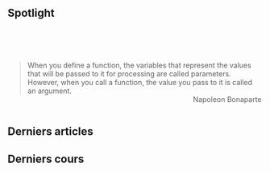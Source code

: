 
<SiteTitle />

## Spotlight

<br>

<Col proportions="6/6" vAlign="0">
<template slot="left">

<Card header="CheatSheets" max-width="270">

* [cht.sh](https://github.com/chubin/cheat.sh) cmd CheatSheets query
* [devhints.io](https://devhints.io/) TL;DR for developers
* [learnxiny.com](https://learnxinyminutes.com) Gold
* [tldrlegal.com](https://tldrlegal.com/) Legal overview
* [dodgy-blog.com](https://blog.g0tmi1k.com/2011/08/basic-linux-privilege-escalation/) Stay safe
* [toptal.com](https://www.toptal.com/developers/sorting-algorithms) Sorting comparaison
* [htmlcheatsheet.com](https://htmlcheatsheet.com/css/) interactive html & css cheatsheet

</Card>

</template>
<template slot="right">

<Card header="Tools" max-width="270">

#### Code
* [python tutor](http://www.pythontutor.com/) but not only python
* [over the wire](http://overthewire.org/wargames/bandit/) hacking wargame

<br>

#### Web
* [ninjamock](https://ninjamock.com) quick mockups
* [infographics](https://www.genial.ly/) modern infographics

<br>

#### Presentations
* [eagleJS](https://github.com/zulko/eagle.js/) Reveal.js + Vue 
* [apper.in](https://appear.in/) Video conf + screen share online



</Card>

</template>
</Col>

<br>

<br>

> When you <st c="b">define</st> a function, the variables that represent the values that will be passed to it for processing are called <st c="b">parameters</st>. However, when you <st c="g">call</st> a function, the value you pass to it is called an <st c="g">argument</st>. 
> <br> <span style="float: right">Napoleon Bonaparte</span>

<br>


## Derniers articles

<Posts pages='articles' />

## Derniers cours

<Posts pages='cours' />


